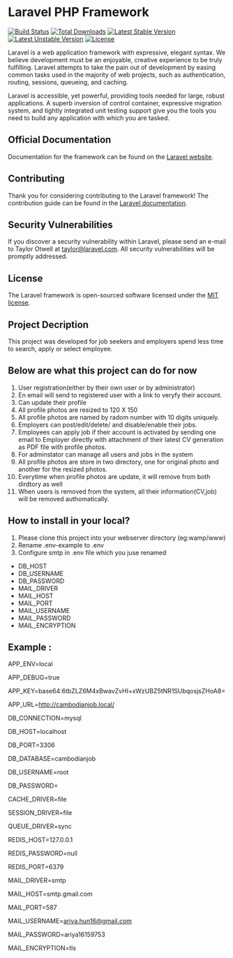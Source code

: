 # Laravel PHP Framework

[![Build Status](https://travis-ci.org/laravel/framework.svg)](https://travis-ci.org/laravel/framework)
[![Total Downloads](https://poser.pugx.org/laravel/framework/d/total.svg)](https://packagist.org/packages/laravel/framework)
[![Latest Stable Version](https://poser.pugx.org/laravel/framework/v/stable.svg)](https://packagist.org/packages/laravel/framework)
[![Latest Unstable Version](https://poser.pugx.org/laravel/framework/v/unstable.svg)](https://packagist.org/packages/laravel/framework)
[![License](https://poser.pugx.org/laravel/framework/license.svg)](https://packagist.org/packages/laravel/framework)

Laravel is a web application framework with expressive, elegant syntax. We believe development must be an enjoyable, creative experience to be truly fulfilling. Laravel attempts to take the pain out of development by easing common tasks used in the majority of web projects, such as authentication, routing, sessions, queueing, and caching.

Laravel is accessible, yet powerful, providing tools needed for large, robust applications. A superb inversion of control container, expressive migration system, and tightly integrated unit testing support give you the tools you need to build any application with which you are tasked.

## Official Documentation

Documentation for the framework can be found on the [Laravel website](http://laravel.com/docs).

## Contributing

Thank you for considering contributing to the Laravel framework! The contribution guide can be found in the [Laravel documentation](http://laravel.com/docs/contributions).

## Security Vulnerabilities

If you discover a security vulnerability within Laravel, please send an e-mail to Taylor Otwell at taylor@laravel.com. All security vulnerabilities will be promptly addressed.

## License

The Laravel framework is open-sourced software licensed under the [MIT license](http://opensource.org/licenses/MIT).

## Project Decription
This project was developed for job seekers and employers spend less time to search, apply or select employee.

## Below are what this project can do for now
1. User registration(either by their own user or by administrator)
2. En email will send to registered user with a link to veryfy their account.
3. Can update their profile
4. All profile photos are resized to 120 X 150
5. All profile photos are named by radom number with 10 digits uniquely.
6. Employers can post/edit/delete/ and disable/enable their jobs.
7. Employees can apply job if their account is activated by sending one email to Employer directly with attachment of their latest CV generation as PDF file with profile photos.
8. For adminstator can manage all users and jobs in the system
10. All profile photos are store in two directory, one for original photo and another for the resized photos.
11. Everytime when profile photos are update, it will remove from both dirdtory as well
11. When users is removed from the system, all their information(CV,job) will be removed authomatically.

## How to install in your local?
1. Please clone this project into your webserver directory (eg:wamp/www)
2. Rename .env-example to .env
3. Configure smtp in .env file which you juse renamed
- DB_HOST
- DB_USERNAME
- DB_PASSWORD
- MAIL_DRIVER
- MAIL_HOST
- MAIL_PORT
- MAIL_USERNAME
- MAIL_PASSWORD
- MAIL_ENCRYPTION

## Example : 

APP_ENV=local

APP_DEBUG=true

APP_KEY=base64:6tbZLZ6M4xBwavZvHI+xWzUBZ5tNR1SUbqosjsZHoA8=

APP_URL=http://cambodianjob.local/

DB_CONNECTION=mysql

DB_HOST=localhost

DB_PORT=3306

DB_DATABASE=cambodianjob

DB_USERNAME=root

DB_PASSWORD=

CACHE_DRIVER=file

SESSION_DRIVER=file

QUEUE_DRIVER=sync

REDIS_HOST=127.0.0.1

REDIS_PASSWORD=null

REDIS_PORT=6379

MAIL_DRIVER=smtp

MAIL_HOST=smtp.gmail.com

MAIL_PORT=587

MAIL_USERNAME=ariya.hun16@gmail.com

MAIL_PASSWORD=ariya16159753

MAIL_ENCRYPTION=tls
